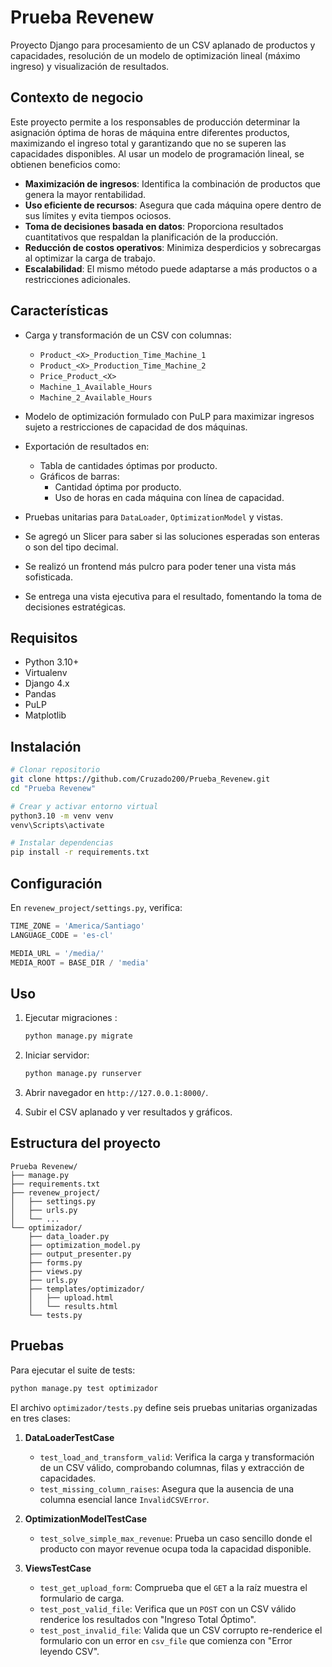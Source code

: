 # Prueba Revenew

Proyecto Django para procesamiento de un CSV aplanado de productos y capacidades, resolución de un modelo de optimización lineal (máximo ingreso) y visualización de resultados.

## Contexto de negocio

Este proyecto permite a los responsables de producción determinar la asignación óptima de horas de máquina entre diferentes productos, maximizando el ingreso total y garantizando que no se superen las capacidades disponibles. Al usar un modelo de programación lineal, se obtienen beneficios como:

* **Maximización de ingresos**: Identifica la combinación de productos que genera la mayor rentabilidad.
* **Uso eficiente de recursos**: Asegura que cada máquina opere dentro de sus límites y evita tiempos ociosos.
* **Toma de decisiones basada en datos**: Proporciona resultados cuantitativos que respaldan la planificación de la producción.
* **Reducción de costos operativos**: Minimiza desperdicios y sobrecargas al optimizar la carga de trabajo.
* **Escalabilidad**: El mismo método puede adaptarse a más productos o a restricciones adicionales.

## Características

* Carga y transformación de un CSV con columnas:

  * `Product_<X>_Production_Time_Machine_1`
  * `Product_<X>_Production_Time_Machine_2`
  * `Price_Product_<X>`
  * `Machine_1_Available_Hours`
  * `Machine_2_Available_Hours`
* Modelo de optimización formulado con PuLP para maximizar ingresos sujeto a restricciones de capacidad de dos máquinas.
* Exportación de resultados en:

  * Tabla de cantidades óptimas por producto.
  * Gráficos de barras:
    * Cantidad óptima por producto.
    * Uso de horas en cada máquina con línea de capacidad.
* Pruebas unitarias para `DataLoader`, `OptimizationModel` y vistas.
* Se agregó un Slicer para saber si las soluciones esperadas son enteras o son del tipo decimal.
* Se realizó un frontend más pulcro para poder tener una vista más sofisticada.
* Se entrega una vista ejecutiva para el resultado, fomentando la toma de decisiones estratégicas.
  
## Requisitos

* Python 3.10+
* Virtualenv
* Django 4.x
* Pandas
* PuLP
* Matplotlib

## Instalación

```bash
# Clonar repositorio
git clone https://github.com/Cruzado200/Prueba_Revenew.git
cd "Prueba Revenew"

# Crear y activar entorno virtual
python3.10 -m venv venv
venv\Scripts\activate     

# Instalar dependencias
pip install -r requirements.txt
```

## Configuración

En `revenew_project/settings.py`, verifica:

```python
TIME_ZONE = 'America/Santiago'
LANGUAGE_CODE = 'es-cl'

MEDIA_URL = '/media/'
MEDIA_ROOT = BASE_DIR / 'media'
```

## Uso

1. Ejecutar migraciones :

   ```bash
   python manage.py migrate
   ```
2. Iniciar servidor:

   ```bash
   python manage.py runserver
   ```
3. Abrir navegador en `http://127.0.0.1:8000/`.
4. Subir el CSV aplanado y ver resultados y gráficos.

## Estructura del proyecto

```text
Prueba Revenew/
├── manage.py
├── requirements.txt
├── revenew_project/
│   ├── settings.py
│   ├── urls.py
│   └── ...
└── optimizador/
    ├── data_loader.py
    ├── optimization_model.py
    ├── output_presenter.py
    ├── forms.py
    ├── views.py
    ├── urls.py
    ├── templates/optimizador/
    │   ├── upload.html
    │   └── results.html
    └── tests.py
```

## Pruebas

Para ejecutar el suite de tests:

```bash
python manage.py test optimizador
```
El archivo `optimizador/tests.py` define seis pruebas unitarias organizadas en tres clases:

1. **DataLoaderTestCase**
   - `test_load_and_transform_valid`: Verifica la carga y transformación de un CSV válido, comprobando columnas, filas y extracción de capacidades.
   - `test_missing_column_raises`: Asegura que la ausencia de una columna esencial lance `InvalidCSVError`.

2. **OptimizationModelTestCase**
   - `test_solve_simple_max_revenue`: Prueba un caso sencillo donde el producto con mayor revenue ocupa toda la capacidad disponible.

3. **ViewsTestCase**
   - `test_get_upload_form`: Comprueba que el `GET` a la raíz muestra el formulario de carga.
   - `test_post_valid_file`: Verifica que un `POST` con un CSV válido renderice los resultados con "Ingreso Total Óptimo".
   - `test_post_invalid_file`: Valida que un CSV corrupto re-renderice el formulario con un error en `csv_file` que comienza con "Error leyendo CSV".
